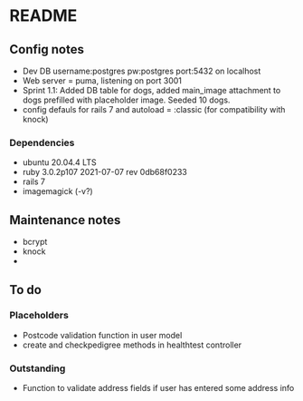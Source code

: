 # README

## Config notes
* Dev DB username:postgres pw:postgres port:5432 on localhost
* Web server = puma, listening on port 3001
* Sprint 1.1: Added DB table for dogs, added main_image attachment to dogs prefilled with placeholder image. Seeded 10 dogs.
* config defauls for rails 7 and autoload = :classic (for compatibility with knock)
### Dependencies
* ubuntu 20.04.4 LTS
* ruby 3.0.2p107 2021-07-07 rev 0db68f0233
* rails 7
* imagemagick (-v?)


## Maintenance notes
* bcrypt
* knock
* 

## To do
### Placeholders
* Postcode validation function in user model
* create and checkpedigree methods in healthtest controller

### Outstanding
* Function to validate address fields if user has entered some address info